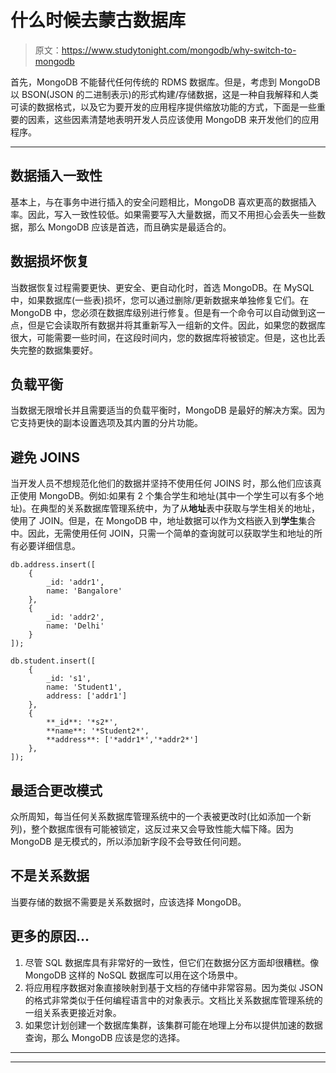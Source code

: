 # 什么时候去蒙古数据库

> 原文：<https://www.studytonight.com/mongodb/why-switch-to-mongodb>

首先，MongoDB 不能替代任何传统的 RDMS 数据库。但是，考虑到 MongoDB 以 BSON(JSON 的二进制表示)的形式构建/存储数据，这是一种自我解释和人类可读的数据格式，以及它为要开发的应用程序提供缩放功能的方式，下面是一些重要的因素，这些因素清楚地表明开发人员应该使用 MongoDB 来开发他们的应用程序。

* * *

## 数据插入一致性

基本上，与在事务中进行插入的安全问题相比，MongoDB 喜欢更高的数据插入率。因此，写入一致性较低。如果需要写入大量数据，而又不用担心会丢失一些数据，那么 MongoDB 应该是首选，而且确实是最适合的。

## 数据损坏恢复

当数据恢复过程需要更快、更安全、更自动化时，首选 MongoDB。在 MySQL 中，如果数据库(一些表)损坏，您可以通过删除/更新数据来单独修复它们。在 MongoDB 中，您必须在数据库级别进行修复。但是有一个命令可以自动做到这一点，但是它会读取所有数据并将其重新写入一组新的文件。因此，如果您的数据库很大，可能需要一些时间，在这段时间内，您的数据库将被锁定。但是，这也比丢失完整的数据集要好。

## 负载平衡

当数据无限增长并且需要适当的负载平衡时，MongoDB 是最好的解决方案。因为它支持更快的副本设置选项及其内置的分片功能。

## 避免 JOINS

当开发人员不想规范化他们的数据并坚持不使用任何 JOINS 时，那么他们应该真正使用 MongoDB。例如:如果有 2 个集合学生和地址(其中一个学生可以有多个地址)。在典型的关系数据库管理系统中，为了从**地址**表中获取与学生相关的地址，使用了 JOIN。但是，在 MongoDB 中，地址数据可以作为文档嵌入到**学生**集合中。因此，无需使用任何 JOIN，只需一个简单的查询就可以获取学生和地址的所有必要详细信息。

```
db.address.insert([
    {
        _id: 'addr1',
        name: 'Bangalore'
    },
    {
        _id: 'addr2',
        name: 'Delhi'
    }
]);

db.student.insert([
    {
        _id: 's1',
        name: 'Student1',
        address: ['addr1']
    },
    {
        **_id**: '*s2*',
        **name**: '*Student2*',
        **address**: ['*addr1*','*addr2*']
    },
]);
```

## 最适合更改模式

众所周知，每当任何关系数据库管理系统中的一个表被更改时(比如添加一个新列)，整个数据库很有可能被锁定，这反过来又会导致性能大幅下降。因为 MongoDB 是无模式的，所以添加新字段不会导致任何问题。

## 不是关系数据

当要存储的数据不需要是关系数据时，应该选择 MongoDB。

## 更多的原因...

1.  尽管 SQL 数据库具有非常好的一致性，但它们在数据分区方面却很糟糕。像 MongoDB 这样的 NoSQL 数据库可以用在这个场景中。
2.  将应用程序数据对象直接映射到基于文档的存储中非常容易。因为类似 JSON 的格式非常类似于任何编程语言中的对象表示。文档比关系数据库管理系统的一组关系表更接近对象。
3.  如果您计划创建一个数据库集群，该集群可能在地理上分布以提供加速的数据查询，那么 MongoDB 应该是您的选择。

* * *

* * *